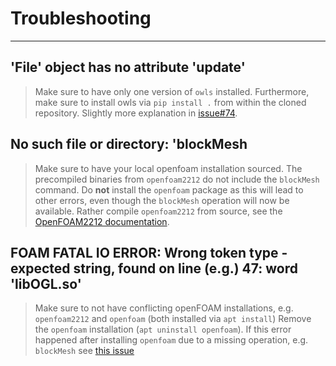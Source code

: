 # Troubleshooting
---

## 'File' object has no attribute 'update'
  > Make sure to have only one version of `owls` installed.
  > Furthermore, make sure to install owls via `pip install .` from within the cloned repository.
  > Slightly more explanation in [issue#74](https://github.com/hpsim/OBR/issues/74).

## No such file or directory: 'blockMesh
  > Make sure to have your local openfoam installation sourced.
  > The precompiled binaries from `openfoam2212` do not include the `blockMesh` command. Do **not** install the `openfoam` package as this will lead to other errors, even though the `blockMesh` operation will now be available. Rather compile `openfoam2212` from source, see the [OpenFOAM2212 documentation](https://develop.openfoam.com/Development/openfoam/-/blob/master/doc/Build.md). 

## FOAM FATAL IO ERROR: Wrong token type - expected string, found on line (e.g.) 47: word 'libOGL.so'
  > Make sure to not have conflicting openFOAM installations, e.g. `openfoam2212` and `openfoam` (both installed via `apt install`)
  > Remove the `openfoam` installation (`apt uninstall openfoam`). If this error happened after installing `openfoam` due to a missing operation, e.g. `blockMesh` see [this issue](#no-such-file-or-directory-blockmesh)
